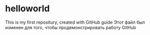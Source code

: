 # helloworld
This is my first repositury, created with GitHub guide
Этот файл был изменен для того, чтобы продемонстрировать работу GitHub
